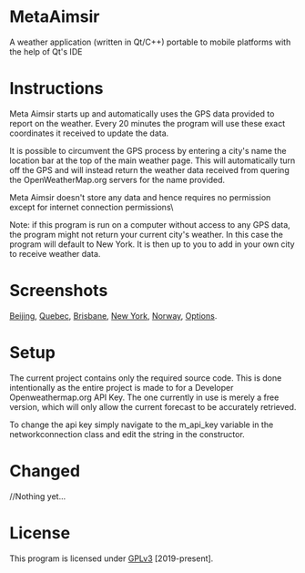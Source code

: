 # MetaAimsir
<Brief>A weather application (written in Qt/C++) portable to mobile platforms with the help of Qt's IDE
  
# Instructions
Meta Aimsir starts up and automatically uses the GPS data provided to report on the weather. Every 20 minutes the program will use these exact coordinates it received to update the data.

It is possible to circumvent the GPS process by entering a city's name the location bar at the top of the main weather page. This will automatically turn off the GPS and will instead return the weather data received from quering the OpenWeatherMap.org servers for the name provided.

Meta Aimsir doesn't store any data and hence requires no permission except for internet connection permissions\

Note: if this program is run on a computer without access to any GPS data, the program might not return your current city's weather. In this case the program will default to New York. It is then up to you to add in your own city to receive weather data.

# Screenshots
[Beijing](screenshots/beijing_screenshot.png),
[Quebec](screenshots/quebec_screenshot.png),
[Brisbane](screenshots/brisbane_screenshot.png),
[New York](screenshots/new_york_screenshot.png),
[Norway](screenshots/norway_screenshot.png),
[Options](screenshots/options_screenshot.png).

# Setup
The current project contains only the required source code. This is done intentionally as the entire project is made to for a Developer Openweathermap.org API Key. The one currently in use is merely a free version, which will only allow the current forecast to be accurately retrieved.

To change the api key simply navigate to the m_api_key variable in the networkconnection class and edit the string in the constructor.

# Changed
//Nothing yet...

# License
This program is licensed under [GPLv3](LICENSE) [2019-present].
